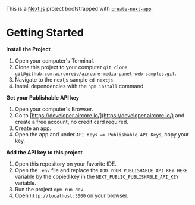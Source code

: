 This is a [Next.js](https://nextjs.org/) project bootstrapped with [`create-next-app`](https://github.com/vercel/next.js/tree/canary/packages/create-next-app).

# Getting Started

**Install the Project**
1. Open your computer's Terminal.
2. Clone this project to your computer `git clone git@github.com:aircoreio/aircore-media-panel-web-samples.git`.
3. Navigate to the nextjs sample `cd nextjs`.
4. Install dependencies with the `npm install` command.

**Get your Publishable API key**
1. Open your computer's Browser.
2. Go to [https://developer.aircore.io/](https://developer.aircore.io/) and create a free account, no credit card required.
3. Create an app.
4. Open the app and under `API Keys => Publishable API Keys`, copy your key.

**Add the API key to this project**
1. Open this repository on your favorite IDE.
2. Open the `.env` file and replace the `ADD_YOUR_PUBLISHABLE_API_KEY_HERE` variable by the copied key in the `NEXT_PUBLIC_PUBLISHABLE_API_KEY` variable.
3. Run the project `npm run dev`.
4. Open `http://localhost:3000` on your browser.
